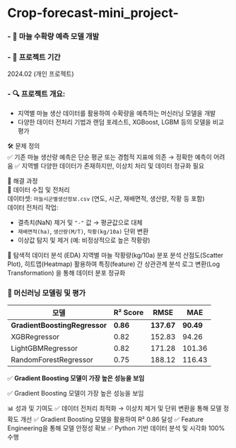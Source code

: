 # Crop-forecast-mini_project-

### - 🧄 마늘 수확량 예측 모델 개발
### - 📅 프로젝트 기간

2024.02 (개인 프로젝트)  
### - 🔍 프로젝트 개요:  
  - 지역별 마늘 생산 데이터를 활용하여 수확량을 예측하는 머신러닝 모델을 개발
  - 다양한 데이터 전처리 기법과 랜덤 포레스트, XGBoost, LGBM 등의 모델을 비교 평가


🛠 문제 정의  
✅ 기존 마늘 생산량 예측은 단순 평균 또는 경험적 지표에 의존 → 정확한 예측이 어려움
✅ 지역별 다양한 데이터가 존재하지만, 이상치 처리 및 데이터 정규화 필요

🚀 해결 과정  
📌 데이터 수집 및 전처리  
데이터셋: `마늘시군별생산정보.csv` (연도, 시군, 재배면적, 생산량, 작황 등 포함)  
데이터 전처리 작업:  
- 결측치(NaN) 제거 및 `"-"` 값 → 평균값으로 대체  
- `재배면적(ha)`, `생산량(M/T)`, `작황(kg/10a)` 단위 변환  
- 이상값 탐지 및 제거 (예: 비정상적으로 높은 작황량)  

📌 탐색적 데이터 분석 (EDA)
지역별 마늘 작황량(kg/10a) 분포 분석
산점도(Scatter Plot), 히트맵(Heatmap) 활용하여 특징(feature) 간 상관관계 분석
로그 변환(Log Transformation) 을 통해 데이터 분포 정규화

### 📌 머신러닝 모델링 및 평가  

| 모델 | R² Score | RMSE | MAE |  
|------|---------|------|------|  
| **GradientBoostingRegressor** | **0.86** | **137.67** | **90.49** |  
| XGBRegressor | 0.82 | 152.83 | 94.26 |  
| LightGBMRegressor | 0.82 | 171.28 | 101.36 |  
| RandomForestRegressor | 0.75 | 188.12 | 116.43 |  

✅ **Gradient Boosting 모델이 가장 높은 성능을 보임**  

✅ Gradient Boosting 모델이 가장 높은 성능을 보임


📊 성과 및 기여도
✅ 데이터 전처리 최적화 → 이상치 제거 및 단위 변환을 통해 모델 정확도 개선
✅ Gradient Boosting 모델을 활용하여 R² 0.86 달성
✅ Feature Engineering을 통해 모델 안정성 확보
✅ Python 기반 데이터 분석 및 시각화 100% 수행

